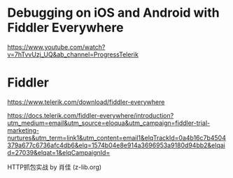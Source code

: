 # Debugging on iOS and Android with Fiddler Everywhere

https://www.youtube.com/watch?v=7hTvvUzj_UQ&ab_channel=ProgressTelerik

# Fiddler
https://www.telerik.com/download/fiddler-everywhere

https://docs.telerik.com/fiddler-everywhere/introduction?utm_medium=email&utm_source=eloqua&utm_campaign=fiddler-trial-marketing-nurtures&utm_term=link1&utm_content=email1&elqTrackId=0a4b16c7b4504379a677c6736afc4db6&elq=1574b04e8e914a3696953a9180d94bb2&elqaid=27039&elqat=1&elqCampaignId=


HTTP抓包实战 by 肖佳 (z-lib.org)
